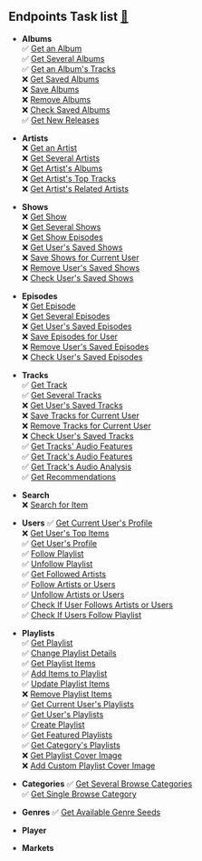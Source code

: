 ## Endpoints Task list [🔗](https://developer.spotify.com/documentation/web-api/reference/#/)

- **Albums**  
  ✅ [Get an Album](https://developer.spotify.com/documentation/web-api/reference/#/operations/get-an-album)  
  ✅ [Get Several Albums](https://developer.spotify.com/documentation/web-api/reference/#/operations/get-multiple-albums)  
  ✅ [Get an Album's Tracks](https://developer.spotify.com/documentation/web-api/reference/#/operations/get-an-albums-tracks)  
  ❌ [Get Saved Albums](https://developer.spotify.com/documentation/web-api/reference/#/operations/get-users-saved-albums)  
  ❌ [Save Albums](https://developer.spotify.com/documentation/web-api/reference/#/operations/save-albums-user)  
  ❌ [Remove Albums](https://developer.spotify.com/documentation/web-api/reference/#/operations/remove-albums-user)  
  ❌ [Check Saved Albums](https://developer.spotify.com/documentation/web-api/reference/#/operations/check-users-saved-albums)  
  ✅ [Get New Releases](https://developer.spotify.com/documentation/web-api/reference/#/operations/get-new-releases)  


- **Artists**  
  ❌ [Get an Artist](https://developer.spotify.com/documentation/web-api/reference/#/operations/get-an-artist)  
  ❌ [Get Several Artists](https://developer.spotify.com/documentation/web-api/reference/#/operations/get-multiple-artists)  
  ❌ [Get Artist's Albums](https://developer.spotify.com/documentation/web-api/reference/#/operations/get-an-artists-albums)  
  ❌ [Get Artist's Top Tracks](https://developer.spotify.com/documentation/web-api/reference/#/operations/get-an-artists-top-tracks)  
  ❌ [Get Artist's Related Artists](https://developer.spotify.com/documentation/web-api/reference/#/operations/get-an-artists-related-artists)  


- **Shows**  
  ❌ [Get Show](https://developer.spotify.com/documentation/web-api/reference/#/operations/get-a-show)  
  ❌ [Get Several Shows](https://developer.spotify.com/documentation/web-api/reference/#/operations/get-multiple-shows)  
  ❌ [Get Show Episodes](https://developer.spotify.com/documentation/web-api/reference/#/operations/get-a-shows-episodes)  
  ❌ [Get User's Saved Shows](https://developer.spotify.com/documentation/web-api/reference/#/operations/get-users-saved-shows)  
  ❌ [Save Shows for Current User](https://developer.spotify.com/documentation/web-api/reference/#/operations/save-shows-user)  
  ❌ [Remove User's Saved Shows](https://developer.spotify.com/documentation/web-api/reference/#/operations/remove-shows-user)  
  ❌ [Check User's Saved Shows](https://developer.spotify.com/documentation/web-api/reference/#/operations/check-users-saved-shows)  


- **Episodes**  
  ❌ [Get Episode](https://developer.spotify.com/documentation/web-api/reference/#/operations/get-an-episode)  
  ❌ [Get Several Episodes](https://developer.spotify.com/documentation/web-api/reference/#/operations/get-multiple-episodes)  
  ❌ [Get User's Saved Episodes](https://developer.spotify.com/documentation/web-api/reference/#/operations/get-users-saved-episodes)  
  ❌ [Save Episodes for User](https://developer.spotify.com/documentation/web-api/reference/#/operations/save-episodes-user)  
  ❌ [Remove User's Saved Episodes](https://developer.spotify.com/documentation/web-api/reference/#/operations/remove-episodes-user)  
  ❌ [Check User's Saved Episodes](https://developer.spotify.com/documentation/web-api/reference/#/operations/check-users-saved-episodes)  


- **Tracks**  
  ✅ [Get Track](https://developer.spotify.com/documentation/web-api/reference/#/operations/get-track)  
  ✅ [Get Several Tracks](https://developer.spotify.com/documentation/web-api/reference/#/operations/get-several-tracks)  
  ❌ [Get User's Saved Tracks](https://developer.spotify.com/documentation/web-api/reference/#/operations/get-users-saved-tracks)  
  ❌ [Save Tracks for Current User](https://developer.spotify.com/documentation/web-api/reference/#/operations/save-tracks-user)  
  ❌ [Remove Tracks for Current User](https://developer.spotify.com/documentation/web-api/reference/#/operations/remove-tracks-user)  
  ❌ [Check User's Saved Tracks](https://developer.spotify.com/documentation/web-api/reference/#/operations/check-users-saved-tracks)  
  ✅ [Get Tracks' Audio Features](https://developer.spotify.com/documentation/web-api/reference/#/operations/get-several-audio-features)  
  ✅ [Get Track's Audio Features](https://developer.spotify.com/documentation/web-api/reference/#/operations/get-audio-features)  
  ✅ [Get Track's Audio Analysis](https://developer.spotify.com/documentation/web-api/reference/#/operations/get-audio-analysis)  
  ✅ [Get Recommendations](https://developer.spotify.com/documentation/web-api/reference/#/operations/get-recommendations)  


- **Search**  
  ❌ [Search for Item](https://developer.spotify.com/documentation/web-api/reference/#/operations/search)  


- **Users**
  ✅ [Get Current User's Profile](https://developer.spotify.com/documentation/web-api/reference/#/operations/get-current-users-profile)  
  ❌ [Get User's Top Items](https://developer.spotify.com/documentation/web-api/reference/#/operations/get-users-top-artists-and-tracks)  
  ✅ [Get User's Profile](https://developer.spotify.com/documentation/web-api/reference/#/operations/get-users-profile)  
  ✅ [Follow Playlist](https://developer.spotify.com/documentation/web-api/reference/#/operations/follow-playlist)  
  ✅ [Unfollow Playlist](https://developer.spotify.com/documentation/web-api/reference/#/operations/unfollow-playlist)  
  ✅ [Get Followed Artists](https://developer.spotify.com/documentation/web-api/reference/#/operations/get-followed)    
  ✅ [Follow Artists or Users](https://developer.spotify.com/documentation/web-api/reference/#/operations/follow-artists-users)    
  ✅ [Unfollow Artists or Users](https://developer.spotify.com/documentation/web-api/reference/#/operations/unfollow-artists-users)    
  ✅ [Check If User Follows Artists or Users](https://developer.spotify.com/documentation/web-api/reference/#/operations/check-current-user-follows)    
  ✅ [Check If Users Follow Playlist](https://developer.spotify.com/documentation/web-api/reference/#/operations/check-if-user-follows-playlist)  


- **Playlists**  
  ✅ [Get Playlist](https://developer.spotify.com/documentation/web-api/reference/#/operations/get-playlist)  
  ✅ [Change Playlist Details](https://developer.spotify.com/documentation/web-api/reference/#/operations/change-playlist-details)  
  ✅ [Get Playlist Items](https://developer.spotify.com/documentation/web-api/reference/#/operations/get-playlists-tracks)  
  ✅ [Add Items to Playlist](https://developer.spotify.com/documentation/web-api/reference/#/operations/add-tracks-to-playlist)  
  ✅ [Update Playlist Items](https://developer.spotify.com/documentation/web-api/reference/#/operations/reorder-or-replace-playlists-tracks)  
  ❌ [Remove Playlist Items](https://developer.spotify.com/documentation/web-api/reference/#/operations/remove-tracks-playlist)  
  ✅ [Get Current User's Playlists](https://developer.spotify.com/documentation/web-api/reference/#/operations/get-a-list-of-current-users-playlists)  
  ✅ [Get User's Playlists](https://developer.spotify.com/documentation/web-api/reference/#/operations/get-list-users-playlists)  
  ✅ [Create Playlist](https://developer.spotify.com/documentation/web-api/reference/#/operations/create-playlist)  
  ✅ [Get Featured Playlists](https://developer.spotify.com/documentation/web-api/reference/#/operations/get-featured-playlists)  
  ✅ [Get Category's Playlists](https://developer.spotify.com/documentation/web-api/reference/#/operations/get-a-categories-playlists)  
  ❌ [Get Playlist Cover Image](https://developer.spotify.com/documentation/web-api/reference/#/operations/get-playlist-cover)  
  ❌ [Add Custom Playlist Cover Image](https://developer.spotify.com/documentation/web-api/reference/#/operations/upload-custom-playlist-cover)


- **Categories**
  ✅ [Get Several Browse Categories](https://developer.spotify.com/documentation/web-api/reference/#/operations/get-categories)  
  ✅ [Get Single Browse Category](https://developer.spotify.com/documentation/web-api/reference/#/operations/get-a-category)  


- **Genres**
  ✅ [Get Available Genre Seeds](https://developer.spotify.com/documentation/web-api/reference/#/operations/get-recommendation-genres)  


- **Player**


- **Markets**

